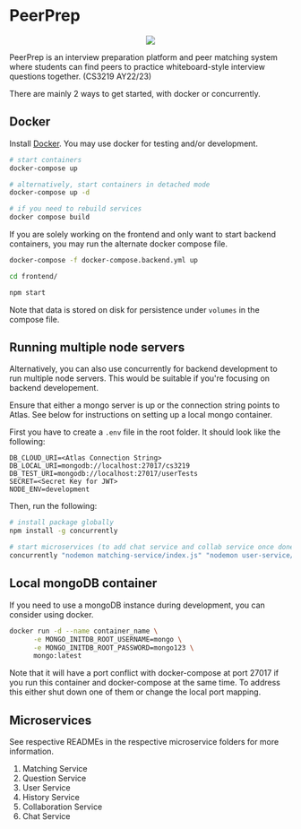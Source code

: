 # PeerPrep
<p align="center">
  <img src="https://user-images.githubusercontent.com/43946966/198839794-dbbee8a9-db3e-493e-a74e-409e1d6829dc.png" />
</p>
PeerPrep is an interview preparation platform and peer matching system where students can find peers to practice whiteboard-style interview 
questions together. (CS3219 AY22/23)

There are mainly 2 ways to get started, with docker or concurrently.

## Docker
Install [Docker](https://docs.docker.com/get-docker/). You may use docker for testing and/or development. 
```sh
# start containers
docker-compose up

# alternatively, start containers in detached mode
docker-compose up -d

# if you need to rebuild services
docker compose build
```

If you are solely working on the frontend and only want to start backend containers, you may run the alternate docker compose file.

```sh
docker-compose -f docker-compose.backend.yml up

cd frontend/

npm start
```

Note that data is stored on disk for persistence under `volumes` in the compose file.

## Running multiple node servers
Alternatively, you can also use concurrently for backend development to run multiple node servers. This would be suitable if you're focusing on backend developement. 

Ensure that either a mongo server is up or the connection string points to Atlas. See below for instructions on setting up a local mongo container.

First you have to create a `.env` file in the root folder. It should look like the following:

```
DB_CLOUD_URI=<Atlas Connection String>
DB_LOCAL_URI=mongodb://localhost:27017/cs3219
DB_TEST_URI=mongodb://localhost:27017/userTests
SECRET=<Secret Key for JWT>
NODE_ENV=development
```
Then, run the following:
```sh
# install package globally
npm install -g concurrently

# start microservices (to add chat service and collab service once done)
concurrently "nodemon matching-service/index.js" "nodemon user-service/index.js" "nodemon history-service/index.js" "nodemon question-service/index.js" "nodemon chat-service/index.js" "nodemon collaboration-service/index.js"
```

## Local mongoDB container
If you need to use a mongoDB instance during development, you can consider using docker.
```sh
docker run -d --name container_name \
      -e MONGO_INITDB_ROOT_USERNAME=mongo \
      -e MONGO_INITDB_ROOT_PASSWORD=mongo123 \
      mongo:latest
```
Note that it will have a port conflict with docker-compose at port 27017 if you run this container and docker-compose at the same time. To address this either shut down one of them or change the local port mapping.


## Microservices
See respective READMEs in the respective microservice folders for more information.
1. Matching Service
2. Question Service
3. User Service
4. History Service
5. Collaboration Service
6. Chat Service
